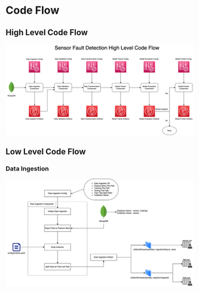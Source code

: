 # Code Flow

## High Level Code Flow

![image](../flowcharts/0_training_pipeline.png)

## Low Level Code Flow

### Data Ingestion

![image](../flowcharts/1_Sensor_Data_Ingestion_Component.png)
